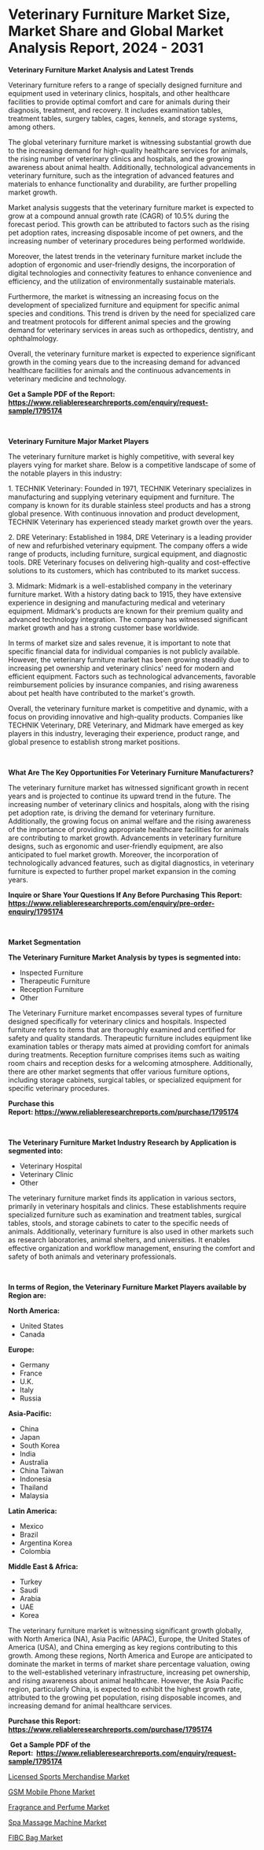<p><h1>Veterinary Furniture Market Size, Market Share and Global Market Analysis Report, 2024 - 2031</h1></p><p><strong>Veterinary Furniture Market Analysis and Latest Trends</strong></p>
<p><p>Veterinary furniture refers to a range of specially designed furniture and equipment used in veterinary clinics, hospitals, and other healthcare facilities to provide optimal comfort and care for animals during their diagnosis, treatment, and recovery. It includes examination tables, treatment tables, surgery tables, cages, kennels, and storage systems, among others.</p><p>The global veterinary furniture market is witnessing substantial growth due to the increasing demand for high-quality healthcare services for animals, the rising number of veterinary clinics and hospitals, and the growing awareness about animal health. Additionally, technological advancements in veterinary furniture, such as the integration of advanced features and materials to enhance functionality and durability, are further propelling market growth.</p><p>Market analysis suggests that the veterinary furniture market is expected to grow at a compound annual growth rate (CAGR) of 10.5% during the forecast period. This growth can be attributed to factors such as the rising pet adoption rates, increasing disposable income of pet owners, and the increasing number of veterinary procedures being performed worldwide.</p><p>Moreover, the latest trends in the veterinary furniture market include the adoption of ergonomic and user-friendly designs, the incorporation of digital technologies and connectivity features to enhance convenience and efficiency, and the utilization of environmentally sustainable materials.</p><p>Furthermore, the market is witnessing an increasing focus on the development of specialized furniture and equipment for specific animal species and conditions. This trend is driven by the need for specialized care and treatment protocols for different animal species and the growing demand for veterinary services in areas such as orthopedics, dentistry, and ophthalmology.</p><p>Overall, the veterinary furniture market is expected to experience significant growth in the coming years due to the increasing demand for advanced healthcare facilities for animals and the continuous advancements in veterinary medicine and technology.</p></p>
<p><strong>Get a Sample PDF of the Report:&nbsp; <a href="https://www.reliableresearchreports.com/enquiry/request-sample/1795174">https://www.reliableresearchreports.com/enquiry/request-sample/1795174</a></strong></p>
<p>&nbsp;</p>
<p><strong>Veterinary Furniture Major Market Players</strong></p>
<p><p>The veterinary furniture market is highly competitive, with several key players vying for market share. Below is a competitive landscape of some of the notable players in this industry:</p><p>1. TECHNIK Veterinary: Founded in 1971, TECHNIK Veterinary specializes in manufacturing and supplying veterinary equipment and furniture. The company is known for its durable stainless steel products and has a strong global presence. With continuous innovation and product development, TECHNIK Veterinary has experienced steady market growth over the years.</p><p>2. DRE Veterinary: Established in 1984, DRE Veterinary is a leading provider of new and refurbished veterinary equipment. The company offers a wide range of products, including furniture, surgical equipment, and diagnostic tools. DRE Veterinary focuses on delivering high-quality and cost-effective solutions to its customers, which has contributed to its market success.</p><p>3. Midmark: Midmark is a well-established company in the veterinary furniture market. With a history dating back to 1915, they have extensive experience in designing and manufacturing medical and veterinary equipment. Midmark's products are known for their premium quality and advanced technology integration. The company has witnessed significant market growth and has a strong customer base worldwide.</p><p>In terms of market size and sales revenue, it is important to note that specific financial data for individual companies is not publicly available. However, the veterinary furniture market has been growing steadily due to increasing pet ownership and veterinary clinics' need for modern and efficient equipment. Factors such as technological advancements, favorable reimbursement policies by insurance companies, and rising awareness about pet health have contributed to the market's growth.</p><p>Overall, the veterinary furniture market is competitive and dynamic, with a focus on providing innovative and high-quality products. Companies like TECHNIK Veterinary, DRE Veterinary, and Midmark have emerged as key players in this industry, leveraging their experience, product range, and global presence to establish strong market positions.</p></p>
<p>&nbsp;</p>
<p><strong>What Are The Key Opportunities For Veterinary Furniture Manufacturers?</strong></p>
<p><p>The veterinary furniture market has witnessed significant growth in recent years and is projected to continue its upward trend in the future. The increasing number of veterinary clinics and hospitals, along with the rising pet adoption rate, is driving the demand for veterinary furniture. Additionally, the growing focus on animal welfare and the rising awareness of the importance of providing appropriate healthcare facilities for animals are contributing to market growth. Advancements in veterinary furniture designs, such as ergonomic and user-friendly equipment, are also anticipated to fuel market growth. Moreover, the incorporation of technologically advanced features, such as digital diagnostics, in veterinary furniture is expected to further propel market expansion in the coming years.</p></p>
<p><strong>Inquire or Share Your Questions If Any Before Purchasing This Report: <a href="https://www.reliableresearchreports.com/enquiry/pre-order-enquiry/1795174">https://www.reliableresearchreports.com/enquiry/pre-order-enquiry/1795174</a></strong></p>
<p>&nbsp;</p>
<p><strong>Market Segmentation</strong></p>
<p><strong>The Veterinary Furniture Market Analysis by types is segmented into:</strong></p>
<p><ul><li>Inspected Furniture</li><li>Therapeutic Furniture</li><li>Reception Furniture</li><li>Other</li></ul></p>
<p><p>The Veterinary Furniture market encompasses several types of furniture designed specifically for veterinary clinics and hospitals. Inspected furniture refers to items that are thoroughly examined and certified for safety and quality standards. Therapeutic furniture includes equipment like examination tables or therapy mats aimed at providing comfort for animals during treatments. Reception furniture comprises items such as waiting room chairs and reception desks for a welcoming atmosphere. Additionally, there are other market segments that offer various furniture options, including storage cabinets, surgical tables, or specialized equipment for specific veterinary procedures.</p></p>
<p><strong>Purchase this Report:&nbsp;<a href="https://www.reliableresearchreports.com/purchase/1795174">https://www.reliableresearchreports.com/purchase/1795174</a></strong></p>
<p>&nbsp;</p>
<p><strong>The Veterinary Furniture Market Industry Research by Application is segmented into:</strong></p>
<p><ul><li>Veterinary Hospital</li><li>Veterinary Clinic</li><li>Other</li></ul></p>
<p><p>The veterinary furniture market finds its application in various sectors, primarily in veterinary hospitals and clinics. These establishments require specialized furniture such as examination and treatment tables, surgical tables, stools, and storage cabinets to cater to the specific needs of animals. Additionally, veterinary furniture is also used in other markets such as research laboratories, animal shelters, and universities. It enables effective organization and workflow management, ensuring the comfort and safety of both animals and veterinary professionals.</p></p>
<p>&nbsp;</p>
<p><strong>In terms of Region, the Veterinary Furniture Market Players available by Region are:</strong></p>
<p>
    <p> <strong> North America: </strong>
        <ul>
            <li>United States</li>
            <li>Canada</li>
        </ul>
        </p> 
    <p> <strong> Europe: </strong>
        <ul>
            <li>Germany</li>
            <li>France</li>
            <li>U.K.</li>
            <li>Italy</li>
            <li>Russia</li>
        </ul>
        </p> 
    <p> <strong> Asia-Pacific: </strong>
        <ul>
            <li>China</li>
            <li>Japan</li>
            <li>South Korea</li>
            <li>India</li>
            <li>Australia</li>
            <li>China Taiwan</li>
            <li>Indonesia</li>
            <li>Thailand</li>
            <li>Malaysia</li>
        </ul>
        </p> 
    <p> <strong> Latin America: </strong>
        <ul>
            <li>Mexico</li>
            <li>Brazil</li>
            <li>Argentina Korea</li>
            <li>Colombia</li>
        </ul>
        </p> 
    <p> <strong> Middle East & Africa: </strong>
        <ul>
            <li>Turkey</li>
            <li>Saudi</li>
            <li>Arabia</li>
            <li>UAE</li>
            <li>Korea</li>
        </ul>
    </p>
    </p>
<p><p>The veterinary furniture market is witnessing significant growth globally, with North America (NA), Asia Pacific (APAC), Europe, the United States of America (USA), and China emerging as key regions contributing to this growth. Among these regions, North America and Europe are anticipated to dominate the market in terms of market share percentage valuation, owing to the well-established veterinary infrastructure, increasing pet ownership, and rising awareness about animal healthcare. However, the Asia Pacific region, particularly China, is expected to exhibit the highest growth rate, attributed to the growing pet population, rising disposable incomes, and increasing demand for animal healthcare services.</p></p>
<p><strong>Purchase this Report: <a href="https://www.reliableresearchreports.com/purchase/1795174">https://www.reliableresearchreports.com/purchase/1795174</a></strong></p>
<p>&nbsp;<strong>Get a Sample PDF of the Report:&nbsp;&nbsp;<a href="https://www.reliableresearchreports.com/enquiry/request-sample/1795174">https://www.reliableresearchreports.com/enquiry/request-sample/1795174</a></strong></p>
<p><strong></strong></p>
<p><p><a href="https://github.com/rahu1506/Market-Research-Report-List-2/blob/main/licensed-sports-merchandise-market.md">Licensed Sports Merchandise Market</a></p><p><a href="https://github.com/rahu1502/Market-Research-Report-List-2/blob/main/gsm-mobile-phone-market.md">GSM Mobile Phone Market</a></p><p><a href="https://github.com/rahu1505/Market-Research-Report-List-2/blob/main/fragrance-and-perfume-market.md">Fragrance and Perfume Market</a></p><p><a href="https://github.com/aashishrp02/Market-Research-Report-List-1/blob/main/spa-massage-machine-market.md">Spa Massage Machine Market</a></p><p><a href="https://github.com/aashishrp/Market-Research-Report-List-1/blob/main/fibc-bag-market.md">FIBC Bag Market</a></p></p>